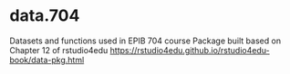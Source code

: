 # data.704
Datasets and functions used in EPIB 704 course
Package built based on Chapter 12 of rstudio4edu https://rstudio4edu.github.io/rstudio4edu-book/data-pkg.html
